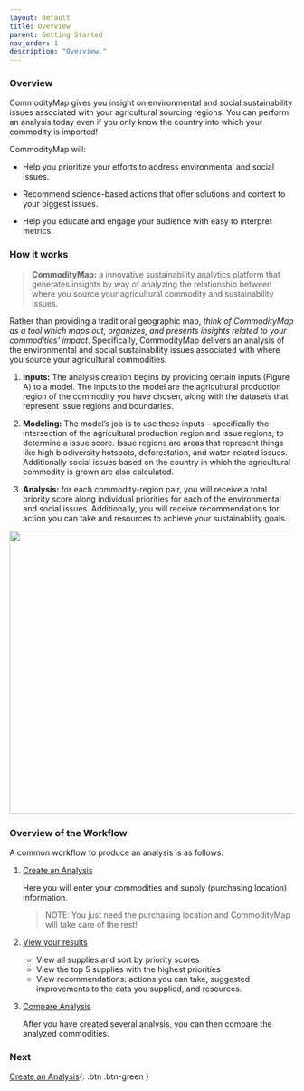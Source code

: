 ```yaml
---
layout: default
title: Overview
parent: Getting Started
nav_order: 1
description: "Overview."
---
```




### Overview

CommodityMap gives you insight on environmental and social sustainability issues associated with your agricultural sourcing regions. You can perform an analysis today even if you only know the country into which your commodity is imported! 

CommodityMap will: 

- Help you prioritize your efforts to address environmental and social issues.

- Recommend science-based actions that offer solutions and context to your biggest issues. 

- Help you educate and engage your audience with easy to interpret metrics. 

### How it works

> **CommodityMap:** a innovative sustainability analytics platform that generates insights by way of analyzing the relationship between where you source your agricultural commodity and sustainability issues. 

Rather than providing a traditional geographic map, _think of CommodityMap as a tool which maps out, organizes, and presents insights related to your commodities' impact_. Specifically, CommodityMap delivers an analysis of the environmental and social sustainability issues associated with where you source your agricultural commodities.  

1. **Inputs:** The analysis creation begins by providing certain inputs (Figure A) to a model. The inputs to the model are the agricultural production region of the commodity you have chosen, along with the datasets that represent issue regions and boundaries.   

2. **Modeling:** The model’s job is to use these inputs—specifically the intersection of the agricultural production region and issue regions, to determine a issue score. Issue regions are areas that represent things like high biodiversity hotspots, deforestation, and water-related issues. Additionally social issues based on the country in which the agricultural commodity is grown are also calculated.  

3. **Analysis:** for each commodity-region pair, you will receive a total priority score along individual priorities for each of the environmental and social issues. Additionally, you will receive recommendations for action you can take and resources to achieve your sustainability goals.  

<img src="https://raw.githubusercontent.com/TheSustainabilityConsortium/CM-UserGuide-Images/main/CM%20How%20it%20Works%20Big%20Picture.jpg" width="1400" height="500">

### Overview of the Workflow

A common workflow to produce an analysis is as follows:

1. [Create an Analysis](CreatingAnalysisYourCommodities.md)

    
    Here you will enter your commodities and supply (purchasing location) information. 
    
     >NOTE: You just need the purchasing location and CommodityMap will take care of the rest!

2. [View your results](ViewingYourCommodityMapAnalysis.md)


    - View all supplies and sort by priority scores
    - View the top 5 supplies with the highest priorities
    - View recommendations: actions you can take, suggested improvements to the  data you supplied, and resources.
3. [Compare Analysis](../advanced_features/ComparingCommodityMapAnalyses.md)

    After you have created several analysis, you can then compare the analyzed commodities.

### Next
[Create an Analysis](CreatingAnalysisYourCommodities.md){: .btn .btn-green }
  



